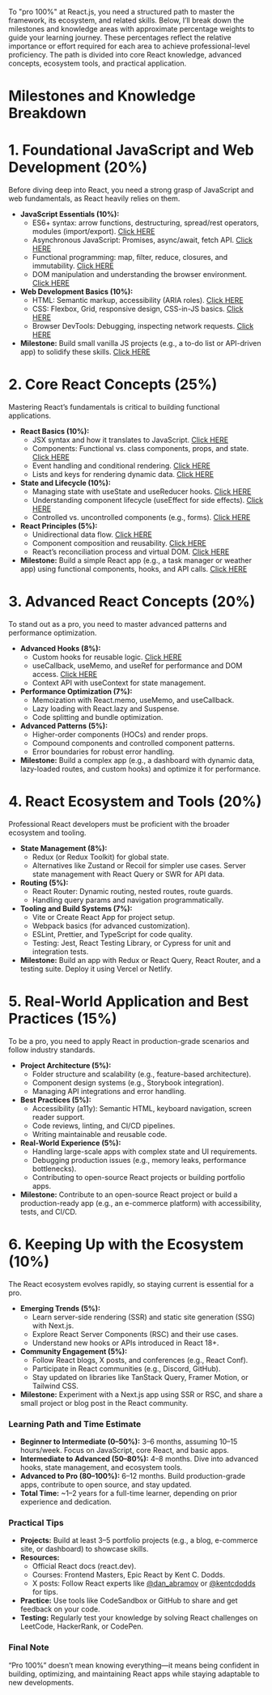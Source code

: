 To "pro 100%" at React.js, you need a structured path to master the framework, its ecosystem, and related skills. Below, I’ll break down the milestones and knowledge areas with approximate percentage weights to guide your learning journey. These percentages reflect the relative importance or effort required for each area to achieve professional-level proficiency. The path is divided into core React knowledge, advanced concepts, ecosystem tools, and practical application.

# Milestones and Knowledge Breakdown
# 1. Foundational JavaScript and Web Development (20%)
Before diving deep into React, you need a strong grasp of JavaScript and web fundamentals, as React heavily relies on them.
* **JavaScript Essentials (10%):**
  * ES6+ syntax: arrow functions, destructuring, spread/rest operators, modules (import/export). [Click HERE](https://github.com/Mustaffa96/ReactJS-Mastery-Roadmap-100-Breakdown-/tree/main/es6-syntax)
  * Asynchronous JavaScript: Promises, async/await, fetch API. [Click HERE](https://github.com/Mustaffa96/ReactJS-Mastery-Roadmap-100-Breakdown-/tree/main/async-js)
  * Functional programming: map, filter, reduce, closures, and immutability. [Click HERE](https://github.com/Mustaffa96/ReactJS-Mastery-Roadmap-100-Breakdown-/tree/main/fp)
  * DOM manipulation and understanding the browser environment. [Click HERE](https://github.com/Mustaffa96/ReactJS-Mastery-Roadmap-100-Breakdown-/tree/main/dom-manipulation)
* **Web Development Basics (10%):**
  * HTML: Semantic markup, accessibility (ARIA roles). [Click HERE](https://github.com/Mustaffa96/ReactJS-Mastery-Roadmap-100-Breakdown-/tree/main/html)
  * CSS: Flexbox, Grid, responsive design, CSS-in-JS basics. [Click HERE](https://github.com/Mustaffa96/ReactJS-Mastery-Roadmap-100-Breakdown-/tree/main/css)
  * Browser DevTools: Debugging, inspecting network requests. [Click HERE](https://github.com/Mustaffa96/ReactJS-Mastery-Roadmap-100-Breakdown-/tree/main/devtool)
* **Milestone:** Build small vanilla JS projects (e.g., a to-do list or API-driven app) to solidify these skills. [Click HERE](https://github.com/Mustaffa96/ReactJS-milestone-1)

# 2. Core React Concepts (25%)
Mastering React’s fundamentals is critical to building functional applications.
* **React Basics (10%):**
  * JSX syntax and how it translates to JavaScript. [Click HERE](https://github.com/Mustaffa96/ReactJS-Mastery-Roadmap-100-Breakdown-/tree/main/jsx-syntax)
  * Components: Functional vs. class components, props, and state. [Click HERE](https://github.com/Mustaffa96/ReactJS-Mastery-Roadmap-100-Breakdown-/tree/main/components)
  * Event handling and conditional rendering. [Click HERE](https://github.com/Mustaffa96/ReactJS-Mastery-Roadmap-100-Breakdown-/tree/main/event-handling)
  * Lists and keys for rendering dynamic data. [Click HERE](https://github.com/Mustaffa96/ReactJS-Mastery-Roadmap-100-Breakdown-/tree/main/list-key)
* **State and Lifecycle (10%):**
  * Managing state with useState and useReducer hooks. [Click HERE](https://github.com/Mustaffa96/ReactJS-Mastery-Roadmap-100-Breakdown-/tree/main/hooks)
  * Understanding component lifecycle (useEffect for side effects). [Click HERE](https://github.com/Mustaffa96/ReactJS-Mastery-Roadmap-100-Breakdown-/tree/main/component-lifecycle)
  * Controlled vs. uncontrolled components (e.g., forms). [Click HERE](https://github.com/Mustaffa96/ReactJS-Mastery-Roadmap-100-Breakdown-/tree/main/control-uncontrol-comp)
* **React Principles (5%):**
  * Unidirectional data flow. [Click HERE](https://github.com/Mustaffa96/ReactJS-Mastery-Roadmap-100-Breakdown-/tree/main/undir-data-flow)
  * Component composition and reusability. [Click HERE](https://github.com/Mustaffa96/ReactJS-Mastery-Roadmap-100-Breakdown-/tree/main/comp-composition)
  * React’s reconciliation process and virtual DOM. [Click HERE](https://github.com/Mustaffa96/ReactJS-Mastery-Roadmap-100-Breakdown-/tree/main/reconciliation)
* **Milestone:** Build a simple React app (e.g., a task manager or weather app) using functional components, hooks, and API calls. [Click HERE](https://github.com/Mustaffa96/ReactJS-milestone-2/tree/main)

# 3. Advanced React Concepts (20%)
To stand out as a pro, you need to master advanced patterns and performance optimization.
* **Advanced Hooks (8%):**
  * Custom hooks for reusable logic. [Click HERE](https://github.com/Mustaffa96/ReactJS-Mastery-Roadmap-100-Breakdown-/tree/main/custom-hooks)
  * useCallback, useMemo, and useRef for performance and DOM access. [Click HERE](https://github.com/Mustaffa96/ReactJS-Mastery-Roadmap-100-Breakdown-/tree/main/dom-optimization)
  * Context API with useContext for state management.
* **Performance Optimization (7%):**
  * Memoization with React.memo, useMemo, and useCallback.
  * Lazy loading with React.lazy and Suspense.
  * Code splitting and bundle optimization.
* **Advanced Patterns (5%):**
  * Higher-order components (HOCs) and render props.
  * Compound components and controlled component patterns.
  * Error boundaries for robust error handling.
* **Milestone:** Build a complex app (e.g., a dashboard with dynamic data, lazy-loaded routes, and custom hooks) and optimize it for performance.

# 4. React Ecosystem and Tools (20%)
Professional React developers must be proficient with the broader ecosystem and tooling.
* **State Management (8%):**
  * Redux (or Redux Toolkit) for global state.
  * Alternatives like Zustand or Recoil for simpler use cases.
Server state management with React Query or SWR for API data.
* **Routing (5%):**
  * React Router: Dynamic routing, nested routes, route guards.
  * Handling query params and navigation programmatically.
* **Tooling and Build Systems (7%):**
  * Vite or Create React App for project setup.
  * Webpack basics (for advanced customization).
  * ESLint, Prettier, and TypeScript for code quality.
  * Testing: Jest, React Testing Library, or Cypress for unit and integration tests.
* **Milestone:** Build an app with Redux or React Query, React Router, and a testing suite. Deploy it using Vercel or Netlify.

# 5. Real-World Application and Best Practices (15%)
To be a pro, you need to apply React in production-grade scenarios and follow industry standards.
* **Project Architecture (5%):**
  * Folder structure and scalability (e.g., feature-based architecture).
  * Component design systems (e.g., Storybook integration).
  * Managing API integrations and error handling.
* **Best Practices (5%):**
  * Accessibility (a11y): Semantic HTML, keyboard navigation, screen reader support.
  * Code reviews, linting, and CI/CD pipelines.
  * Writing maintainable and reusable code.
* **Real-World Experience (5%):**
  * Handling large-scale apps with complex state and UI requirements.
  * Debugging production issues (e.g., memory leaks, performance bottlenecks).
  * Contributing to open-source React projects or building portfolio apps.
* **Milestone:** Contribute to an open-source React project or build a production-ready app (e.g., an e-commerce platform) with accessibility, tests, and CI/CD.

# 6. Keeping Up with the Ecosystem (10%)
The React ecosystem evolves rapidly, so staying current is essential for a pro.
* **Emerging Trends (5%):**
  * Learn server-side rendering (SSR) and static site generation (SSG) with Next.js.
  * Explore React Server Components (RSC) and their use cases.
  * Understand new hooks or APIs introduced in React 18+.
* **Community Engagement (5%):**
  * Follow React blogs, X posts, and conferences (e.g., React Conf).
  * Participate in React communities (e.g., Discord, GitHub).
  * Stay updated on libraries like TanStack Query, Framer Motion, or Tailwind CSS.
* **Milestone:** Experiment with a Next.js app using SSR or RSC, and share a small project or blog post in the React community.

### Learning Path and Time Estimate
* **Beginner to Intermediate (0–50%):** 3–6 months, assuming 10–15 hours/week. Focus on JavaScript, core React, and basic apps.
* **Intermediate to Advanced (50–80%):** 4–8 months. Dive into advanced hooks, state management, and ecosystem tools.
* **Advanced to Pro (80–100%):** 6–12 months. Build production-grade apps, contribute to open source, and stay updated.
* **Total Time:** ~1–2 years for a full-time learner, depending on prior experience and dedication.

### Practical Tips
* **Projects:** Build at least 3–5 portfolio projects (e.g., a blog, e-commerce site, or dashboard) to showcase skills.
* **Resources:**
  * Official React docs (react.dev).
  * Courses: Frontend Masters, Epic React by Kent C. Dodds.
  * X posts: Follow React experts like [@dan_abramov](https://x.com/dan_abramov) or [@kentcdodds](https://x.com/kentcdodds) for tips.
* **Practice:** Use tools like CodeSandbox or GitHub to share and get feedback on your code.
* **Testing:** Regularly test your knowledge by solving React challenges on LeetCode, HackerRank, or CodePen.

### Final Note
“Pro 100%” doesn’t mean knowing everything—it means being confident in building, optimizing, and maintaining React apps while staying adaptable to new developments. 
